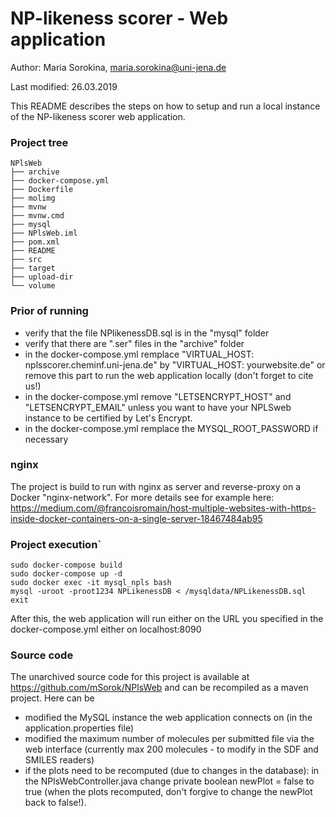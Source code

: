 # NP-likeness scorer - Web application

Author: Maria Sorokina, maria.sorokina@uni-jena.de

Last modified: 26.03.2019


This README describes the steps on how to setup and run a local instance of the NP-likeness scorer web application.

### Project tree
```
NPlsWeb
├── archive
├── docker-compose.yml
├── Dockerfile
├── molimg
├── mvnw
├── mvnw.cmd
├── mysql
├── NPlsWeb.iml
├── pom.xml
├── README
├── src
├── target
├── upload-dir
└── volume
```

### Prior of running
- verify that the file NPlikenessDB.sql is in the "mysql" folder
- verify that there are ".ser" files in the "archive" folder
- in the docker-compose.yml remplace "VIRTUAL_HOST: nplsscorer.cheminf.uni-jena.de" by "VIRTUAL_HOST: yourwebsite.de" or remove this part to run the web application locally (don't forget to cite us!)
- in the docker-compose.yml remove "LETSENCRYPT_HOST" and "LETSENCRYPT_EMAIL" unless you want to have your NPLSweb instance to be certified by Let's Encrypt.
- in the docker-compose.yml remplace the MYSQL_ROOT_PASSWORD if necessary 

### nginx
The project is build to run with nginx as server and reverse-proxy on a Docker "nginx-network". For more details see for example here: https://medium.com/@francoisromain/host-multiple-websites-with-https-inside-docker-containers-on-a-single-server-18467484ab95



### Project execution`

```
sudo docker-compose build
sudo docker-compose up -d
sudo docker exec -it mysql_npls bash
mysql -uroot -proot1234 NPLikenessDB < /mysqldata/NPLikenessDB.sql
exit
```

After this, the web application will run either on the URL you specified in the docker-compose.yml either on localhost:8090


### Source code
The unarchived source code for this project is available at https://github.com/mSorok/NPlsWeb and can be recompiled as a maven project.
Here can be 
- modified the MySQL instance the web application connects on (in the application.properties file)
- modified the maximum number of molecules per submitted file via the web interface (currently max 200 molecules - to modify in the SDF and SMILES readers)
- if the plots need to be recomputed (due to changes in the database): in the NPlsWebController.java change private boolean newPlot = false to true (when the plots recomputed, don't forgive to change the newPlot back to false!).

